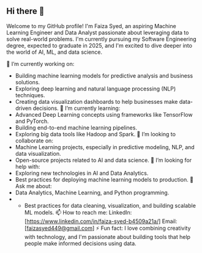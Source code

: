 ## Hi there 👋

Welcome to my GitHub profile! I'm Faiza Syed, an aspiring Machine Learning Engineer and Data Analyst passionate about leveraging data to solve real-world problems. I'm currently pursuing my Software Engineering degree, expected to graduate in 2025, and I'm excited to dive deeper into the world of AI, ML, and data science.

🔭 I’m currently working on:
- Building machine learning models for predictive analysis and business solutions.
- Exploring deep learning and natural language processing (NLP) techniques.
- Creating data visualization dashboards to help businesses make data-driven decisions.
🌱 I’m currently learning:
- Advanced Deep Learning concepts using frameworks like TensorFlow and PyTorch.
- Building end-to-end machine learning pipelines.
- Exploring big data tools like Hadoop and Spark.
👯 I’m looking to collaborate on:
- Machine Learning projects, especially in predictive modeling, NLP, and data visualization.
- Open-source projects related to AI and data science.
🤔 I’m looking for help with:
- Exploring new technologies in AI and Data Analytics.
- Best practices for deploying machine learning models to production.
💬 Ask me about:
- Data Analytics, Machine Learning, and Python programming.
- - Best practices for data cleaning, visualization, and building scalable ML models.
📫 How to reach me:
LinkedIn: [https://www.linkedin.com/in/faiza-syed-b4509a21a/]
Email: [faizasyed449@gmail.com]
⚡ Fun fact:
I love combining creativity with technology, and I'm passionate about building tools that help people make informed decisions using data.
